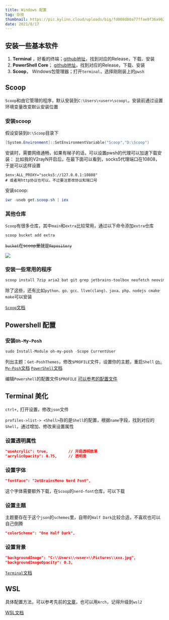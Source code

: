 ```yaml
---
title: Windows 配置
tag: 杂技
thumbnail: https://pic.kylinn.cloud/uploads/big/fd008d80a77ffae9f36a96272d64ba75.png
date: 2021/8/17
---
```


## 安装一些基本软件

1. **Terminal** ，好看的终端；[github地址](https://github.com/microsoft/terminal)，找到对应的Release，下载、安装
2. **PowerShell Core**； [github地址](https://github.com/Powershell/Powershell)，找到对应的Release，下载、安装
3. **Scoop**， Windows包管理器；打开`terminal`，选择刚刚装上的`pwsh`

## Scoop
`Scoop`和由它管理的程序，默认安装到`C:\Users\<user>\scoop\`，安装前通过设置环境变量改变默认安装位置
### 安装scoop
假设安装到`D:\Scoop`目录下
```powershell
[System.Environment]::SetEnvironmentVariable("Scoop","D:\Scoop")
```

安装时，需要网络通畅，如果有梯子的话，可以设置pwsh的代理可以加速下载安装：
比如我的V2rayN开启后，在最下面可以看到，socks5代理端口在10808，于是可以这样设置
```powreshell
$env:ALL_PROXY="socks5://127.0.0.1:10808"
# 或者用http协议也可以，不过要注意改协议和端口号
```

安装scoop:
````powershell
iwr -useb get.scoop.sh | iex
````

### 其他仓库

`Scoop`有很多仓库，其中`main`和`extra`比较常用，通过以下命令添加`extra`仓库

```powershell
scoop bucket add extra
```

~~`bucket`在scoop里就是`Repository`~~

![](C:\Users\Kylin\AppData\Roaming\Typora\typora-user-images\image-20210912005411790.png)

### 安装一些常用的程序

```powershell
scoop install 7zip aria2 bat git grep jetbrains-toolbox neofetch neovim sudo
```

除了这些，还有比如`python、go、gcc、llvm(clang)、java、php、nodejs cmake make`可以安装

[`Scoop`文档](https://github.com/lukesampson/scoop)

## Powershell 配置

### 安装`Oh-My-Posh`

```powershell
sudo Install-Module oh-my-posh -Scope CurrentUser
```
列出主题：`Get-PoshThemes`，修改`$PROFILE`文件，设置你的主题，重启`Shell`
[`Oh-My-Posh`文档](https://ohmyposh.dev/docs)
[`PowerShell`文档](https://docs.microsoft.com/zh-cn/powershell)

编辑`Powershell`的配置文件`$PROFILE`
[可以参考的配置文件](https://github.com/kylinholmes/pwsh_profile)



## Terminal 美化

`ctrl+,` 打开设置，修改`json`文件

`profiles->list-> <Shell>`存的是`Shell`的配置，根据`name`字段，找到对应的`Shell`，通过增加、修改来设置属性

### 设置透明属性

```json
"useAcrylic": true, 		// 开启透明效果
"acrylicOpacity": 0.75,		// 透明度
```

### 设置字体

```json
"fontFace": "JetBrainsMono Nerd Font",
```
这个字体需要额外下载，在`Scoop`的`nerd-font`仓库，可以下载

### 设置主题

主题要存在于这个`json`的`schemes`里，自带的`Half Dark`比较合适，不喜欢也可以自己倒腾

```json
"colorScheme": "One Half Dark",
```

### 设置背景

```json
"backgroundImage": "C:\\Users\\<user>\\Pictures\\xxx.jpg",
"backgroundImageOpacity": 0.3,
```

[`Terminal`文档](https://docs.microsoft.com/zh-cn/windows/terminal/get-started)

## WSL

具体配置方法，可以参考先前的[文章](https://kylinn.cloud/2021/05/03/wsl)，也可以用`Arch`，记得升级到`wsl2`

[WSL文档](https://docs.microsoft.com/zh-cn/windows/wsl/install-win10)



